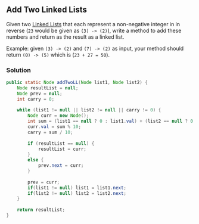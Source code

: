 ## Add Two Linked Lists

Given two [Linked Lists](https://en.wikipedia.org/wiki/Linked_list) that each represent a non-negative integer in in reverse (`23` would be given as `(3) -> (2)`), write a method to add these numbers and return as the result as a linked list.

Example: given `(3) -> (2)` and `(7) -> (2)` as input, your method should return `(0) -> (5)` which is (`23 + 27 = 50`).

### Solution

```java
public static Node addTwoLL(Node list1, Node list2) {
    Node resultList = null;
    Node prev = null;
    int carry = 0;
    
    while (list1 != null || list2 != null || carry != 0) {
        Node curr = new Node();
        int sum = (list1 == null ? 0 : list1.val) + (list2 == null ? 0: list2.val) + carry;
        curr.val = sum % 10;
        carry = sum / 10;
        
        if (resultList == null) {
            resultList = curr;
        }
        else {
            prev.next = curr;
        }
            
        prev = curr;
        if(list1 != null) list1 = list1.next;
        if(list2 != null) list2 = list2.next;
    }
    
    return resultList;
}
```